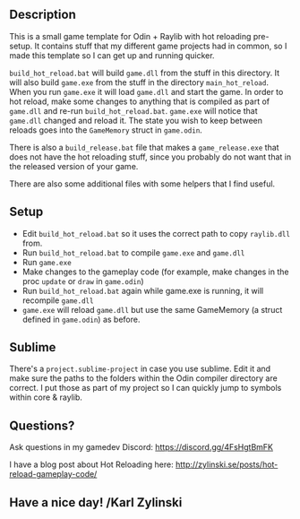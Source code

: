 ## Description

This is a small game template for Odin + Raylib with hot reloading pre-setup. It contains stuff that my different game projects had in common, so I made this template so I can get up and running quicker.

`build_hot_reload.bat` will build `game.dll` from the stuff in this directory. It will also build `game.exe` from the stuff in the directory `main_hot_reload`. When you run `game.exe` it will load `game.dll` and start the game. In order to hot reload, make some changes to anything that is compiled as part of `game.dll` and re-run `build_hot_reload.bat`. `game.exe` will notice that `game.dll` changed and reload it. The state you wish to keep between reloads goes into the `GameMemory` struct in `game.odin`.

There is also a `build_release.bat` file that makes a `game_release.exe` that does not have the hot reloading stuff, since you probably do not want that in the released version of your game.

There are also some additional files with some helpers that I find useful.

## Setup

- Edit `build_hot_reload.bat` so it uses the correct path to copy `raylib.dll` from.
- Run `build_hot_reload.bat` to compile `game.exe` and `game.dll`
- Run `game.exe`
- Make changes to the gameplay code (for example, make changes in the proc `update` or `draw` in `game.odin`)
- Run `build_hot_reload.bat` again while game.exe is running, it will recompile `game.dll`
- `game.exe` will reload `game.dll` but use the same GameMemory (a struct defined in `game.odin`) as before.

## Sublime
There's a `project.sublime-project` in case you use sublime. Edit it and make sure the paths to the folders within the Odin compiler directory are correct. I put those as part of my project so I can quickly jump to symbols within core & raylib.

## Questions?

Ask questions in my gamedev Discord: https://discord.gg/4FsHgtBmFK

I have a blog post about Hot Reloading here: http://zylinski.se/posts/hot-reload-gameplay-code/

## Have a nice day! /Karl Zylinski
